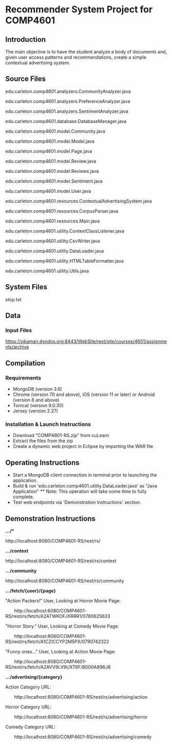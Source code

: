 # Recommender System Project for COMP4601

## Introduction
The main objective is to have the student analyze a body of documents and, given user access patterns and recommendations, create a simple contextual advertising system.
  
## Source Files

edu.carleton.comp4601.analyzers.CommunityAnalyzer.java

edu.carleton.comp4601.analyzers.PreferenceAnalyzer.java

edu.carleton.comp4601.analyzers.SentimentAnalyzer.java

edu.carleton.comp4601.database.DatabaseManager.java

edu.carleton.comp4601.model.Community.java

edu.carleton.comp4601.model.Model.java

edu.carleton.comp4601.model.Page.java

edu.carleton.comp4601.model.Review.java

edu.carleton.comp4601.model.Reviews.java

edu.carleton.comp4601.model.Sentiment.java

edu.carleton.comp4601.model.User.java

edu.carleton.comp4601.resources.ContextualAdvertisingSystem.java

edu.carleton.comp4601.resources.CorpusParser.java

edu.carleton.comp4601.resources.Main.java

edu.carleton.comp4601.utility.ContextClassListener.java

edu.carleton.comp4601.utility.CsvWriter.java

edu.carleton.comp4601.utility.DataLoader.java

edu.carleton.comp4601.utility.HTMLTableFormatter.java

edu.carleton.comp4601.utility.Utils.java

## System Files
stop.txt

## Data
### Input Files
https://sikaman.dyndns.org:8443/WebSite/rest/site/courses/4601/assignments/archive

## Compilation
### Requirements
* MongoDB (version 3.6)
* Chrome (version 70 and above), iOS (version 11 or later) or Android (version 8 and above)
* Tomcat (version 9.0.30)
* Jersey (version 2.27)

### Installation & Launch Instructions
* Download "COMP4601-RS.zip" from cuLearn
* Extract the files from the zip
* Create a dynamic web project in Eclipse by importing the WAR file

## Operating Instructions
* Start a MongoDB client connection in terminal prior to launching the application.
* Build & run 'edu.carleton.comp4601.utility.DataLoader.java' as "Java Application"
** Note: This operation will take some time to fully complete.
* Test web endpoints via 'Demonstration Instructions' section.

## Demonstration Instructions
<b>.../*</b>  

http://localhost:8080/COMP4601-RS/rest/rs/ 

 
<b>.../context</b>

http://localhost:8080/COMP4601-RS/rest/rs/context 

 
<b>.../community</b>

http://localhost:8080/COMP4601-RS/rest/rs/community 
 
<b>.../fetch/{user}/{page}</b>
 
"Action Packers!" User, Looking at Horror Movie Page:

&nbsp;&nbsp;&nbsp;&nbsp;&nbsp;&nbsp; http://localhost:8080/COMP4601-RS/rest/rs/fetch/A2ATWKOFJXRRR1/0780625633
 
"Horror Story." User, Looking at Comedy Movie Page:

&nbsp;&nbsp;&nbsp;&nbsp;&nbsp;&nbsp; http://localhost:8080/COMP4601-RS/rest/rs/fetch/A1CZICCYP2M5PX/0790742322
 
"Funny ones..." User, Looking at Action Movie Page:

&nbsp;&nbsp;&nbsp;&nbsp;&nbsp;&nbsp; http://localhost:8080/COMP4601-RS/rest/rs/fetch/A2AVV9LV9UXT6F/B000A896J8
 
<b>.../advertising/{category}</b>
 
Action Category URL: 

&nbsp;&nbsp;&nbsp;&nbsp;&nbsp;&nbsp; http://localhost:8080/COMP4601-RS/rest/rs/advertising/action
 
Horror Category URL:

&nbsp;&nbsp;&nbsp;&nbsp;&nbsp;&nbsp; http://localhost:8080/COMP4601-RS/rest/rs/advertising/horror
 
Comedy Category URL: 

&nbsp;&nbsp;&nbsp;&nbsp;&nbsp;&nbsp; http://localhost:8080/COMP4601-RS/rest/rs/advertising/comedy
